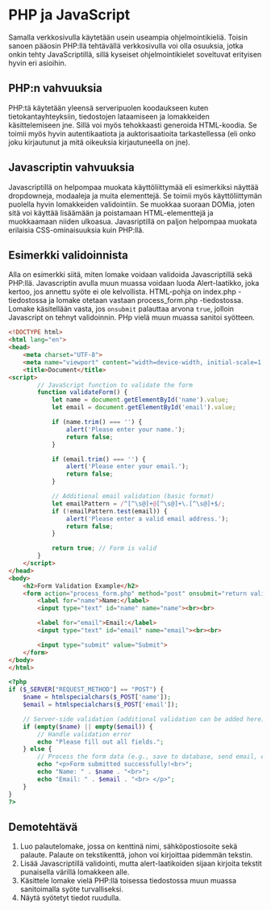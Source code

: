 # PHP ja JavaScript

Samalla verkkosivulla käytetään usein useampia ohjelmointikieliä. Toisin sanoen pääosin PHP:llä tehtävällä verkkosivulla voi olla osuuksia, jotka onkin tehty JavaScriptillä, sillä kyseiset ohjelmointikielet soveltuvat erityisen hyvin eri asioihin.

## PHP:n vahvuuksia

PHP:tä käytetään yleensä serveripuolen koodaukseen kuten tietokantayhteyksiin, tiedostojen lataamiseen ja lomakkeiden käsittelemiseen jne. Sillä voi myös tehokkaasti generoida HTML-koodia. Se toimii myös hyvin autentikaatiota ja auktorisaatioita tarkastellessa (eli onko joku kirjautunut ja mitä oikeuksia kirjautuneella on jne).

## Javascriptin vahvuuksia

Javascriptillä on helpompaa muokata käyttöliittymää eli esimerkiksi näyttää dropdowneja, modaaleja ja muita elementtejä. Se toimii myös käyttöliittymän puolella hyvin lomakkeiden validointiin. Se muokkaa suoraan DOMia, joten sitä voi käyttää lisäämään ja poistamaan HTML-elementtejä ja muokkaamaan niiden ulkoasua. Javasriptillä on paljon helpompaa muokata erilaisia CSS-ominaisuuksia kuin PHP:llä.

## Esimerkki validoinnista

Alla on esimerkki siitä, miten lomake voidaan validoida Javascriptillä sekä PHP:llä. Javascriptin avulla muun muassa voidaan luoda Alert-laatikko, joka kertoo, jos annettu syöte ei ole kelvollista. HTML-pohja on index.php -tiedostossa ja lomake otetaan vastaan process_form.php -tiedostossa. Lomake käsitellään vasta, jos ``onsubmit`` palauttaa arvona ``true``, jolloin Javascript on tehnyt validoinnin. PHp vielä muun muassa sanitoi syötteen.

````HTML
<!DOCTYPE html>
<html lang="en">
<head>
    <meta charset="UTF-8">
    <meta name="viewport" content="width=device-width, initial-scale=1.0">
    <title>Document</title>
<script>
        // JavaScript function to validate the form
        function validateForm() {
            let name = document.getElementById('name').value;
            let email = document.getElementById('email').value;

            if (name.trim() === '') {
                alert('Please enter your name.');
                return false;
            }

            if (email.trim() === '') {
                alert('Please enter your email.');
                return false;
            }

            // Additional email validation (basic format)
            let emailPattern = /^[^\s@]+@[^\s@]+\.[^\s@]+$/;
            if (!emailPattern.test(email)) {
                alert('Please enter a valid email address.');
                return false;
            }

            return true; // Form is valid
        }
    </script>
</head>
<body>
    <h2>Form Validation Example</h2>
    <form action="process_form.php" method="post" onsubmit="return validateForm()">
        <label for="name">Name:</label>
        <input type="text" id="name" name="name"><br><br>

        <label for="email">Email:</label>
        <input type="text" id="email" name="email"><br><br>

        <input type="submit" value="Submit">
    </form>
</body>
</html>
````

````php
<?php
if ($_SERVER["REQUEST_METHOD"] == "POST") {
    $name = htmlspecialchars($_POST['name']);
    $email = htmlspecialchars($_POST['email']);

    // Server-side validation (additional validation can be added here)
    if (empty($name) || empty($email)) {
        // Handle validation error
        echo "Please fill out all fields.";
    } else {
        // Process the form data (e.g., save to database, send email, etc.)
        echo "<p>Form submitted successfully!<br>";
        echo "Name: " . $name . "<br>";
        echo "Email: " . $email . "<br> </p>";
    }
}
?>
````

## Demotehtävä

1. Luo palautelomake, jossa on kenttinä nimi, sähköpostiosoite sekä palaute. Palaute on tekstikenttä, johon voi kirjoittaa pidemmän tekstin.
2. Lisää Javascriptillä validointi, mutta alert-laatikoiden sijaan kirjoita tekstit punaisella värillä lomakkeen alle.
3. Käsittele lomake vielä PHP:llä toisessa tiedostossa muun muassa sanitoimalla syöte turvalliseksi.
4. Näytä syötetyt tiedot ruudulla.
